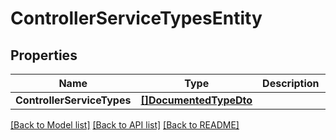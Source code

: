 # ControllerServiceTypesEntity

## Properties

Name | Type | Description | Notes
------------ | ------------- | ------------- | -------------
**ControllerServiceTypes** | [**[]DocumentedTypeDto**](DocumentedTypeDTO.md) |  | [optional] 

[[Back to Model list]](../README.md#documentation-for-models) [[Back to API list]](../README.md#documentation-for-api-endpoints) [[Back to README]](../README.md)


